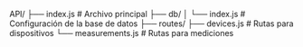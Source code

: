 API/
├── index.js                 # Archivo principal
├── db/
│   └── index.js             # Configuración de la base de datos
├── routes/
    ├── devices.js           # Rutas para dispositivos
    └── measurements.js      # Rutas para mediciones
